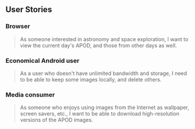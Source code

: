 ## User Stories

### Browser

> As someone interested in astronomy and space exploration, I want to view the current day's APOD, and those from other days as well.

### Economical Android user

> As a user who doesn't have unlimited bandwidth and storage, I need to be able to keep some images locally, and delete others.

### Media consumer

> As someone who enjoys using images from the Internet as wallpaper, screen savers, etc., I want to be able to download high-resolution versions of the APOD images.